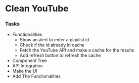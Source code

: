 # Clean YouTube

### Tasks

- Functionalities
  - Show an alert to enter a playlist id
  - Check if the id already in cache
  - Fetch the YouTube API and make a cache for the results
  - Add refresh button to refresh the cache
- Component Tree
- API Integration
- Make the UI
- Add The Functionalities
